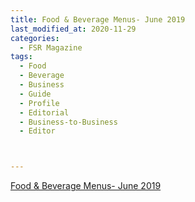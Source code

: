 ```yaml
---
title: Food & Beverage Menus- June 2019
last_modified_at: 2020-11-29
categories:
  - FSR Magazine
tags:
  - Food
  - Beverage
  - Business
  - Guide
  - Profile
  - Editorial 
  - Business-to-Business
  - Editor



---
```




[Food & Beverage Menus- June 2019](http://www.omagdigital.com/publication/?i=589382&ver=html5&p=27)
